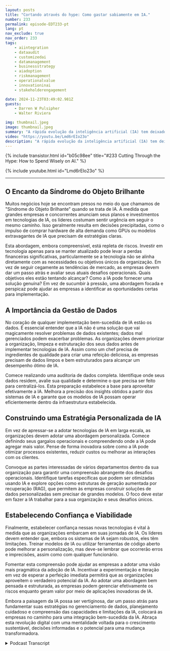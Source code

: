 ```yaml
---
layout: posts
title: "Cortando através do hype: Como gastar sabiamente em IA."
number: 233
permalink: episode-EDT233-pt
lang: pt
nav_exclude: true
nav_order: 233
tags:
    - aiintegration
    - dataaudit
    - customizedai
    - datamanagement
    - businessstrategy
    - aiadoption
    - riskmanagement
    - operationalvalue
    - innovationinai
    - stakeholderengagement

date: 2024-11-23T03:49:02.981Z
guests:
    - Darren W Pulsipher
    - Walter Riviera

img: thumbnail.jpeg
image: thumbnail.jpeg
summary: "A rápida evolução da inteligência artificial (IA) tem deixado as empresas em polvorosa, entre excitação e ansiedade. Neste episódio, Darren e o convidado Walter Riviera exploram as nuances da adoção da IA, a pressão para adotar as últimas tendências tecnológicas e os passos fundamentais que as organizações podem tomar para garantir que obtenham valor real das iniciativas de IA."
video: "https://youtu.be/Lmd6rEIo23o"
description: "A rápida evolução da inteligência artificial (IA) tem deixado as empresas em polvorosa, entre excitação e ansiedade. Neste episódio, Darren e o convidado Walter Riviera exploram as nuances da adoção da IA, a pressão para adotar as últimas tendências tecnológicas e os passos fundamentais que as organizações podem tomar para garantir que obtenham valor real das iniciativas de IA."
---
```


<div>
{% include transistor.html id="b05c98ee" title="#233 Cutting Through the Hype: How to Spend Wisely on AI." %}

{% include youtube.html id="Lmd6rEIo23o" %}
</div>

---

## O Encanto da Síndrome do Objeto Brilhante

Muitos negócios hoje se encontram presos no meio do que chamamos de "Síndrome do Objeto Brilhante" quando se trata de IA. À medida que grandes empresas e concorrentes anunciam seus planos e investimentos em tecnologias de IA, os líderes costumam sentir urgência em seguir o mesmo caminho. Isso geralmente resulta em decisões precipitadas, como o impulso de comprar hardware de alta demanda como GPUs ou modelos extravagantes de IA que precisam de estratégias claras.

Esta abordagem, embora compreensível, está repleta de riscos. Investir em tecnologia apenas para se manter atualizado pode levar a perdas financeiras significativas, particularmente se a tecnologia não se alinha diretamente com as necessidades ou objetivos únicos da organização. Em vez de seguir cegamente as tendências de mercado, as empresas devem dar um passo atrás e avaliar seus atuais desafios operacionais. Quais objetivos eles estão tentando alcançar? Como a IA pode fornecer uma solução genuína? Em vez de sucumbir à pressão, uma abordagem focada e perspicaz pode ajudar as empresas a identificar as oportunidades certas para implementação.

## A Importância da Gestão de Dados

No coração de qualquer implementação bem-sucedida de IA estão os dados. É essencial entender que a IA não é uma solução que vai magicamente resolver problemas de dados existentes; dados mal gerenciados podem exacerbar problemas. As organizações devem priorizar a organização, limpeza e estruturação dos seus dados antes de implementar tecnologias de IA. Assim como um chef precisa de ingredientes de qualidade para criar uma refeição deliciosa, as empresas precisam de dados limpos e bem estruturados para alcançar um desempenho ótimo de IA.

Comece realizando uma auditoria de dados completa. Identifique onde seus dados residem, avalie sua qualidade e determine o que precisa ser feito para centralizá-los. Esta preparação estabelece a base para aproveitar efetivamente a IA. Melhora a precisão dos insights obtidos a partir dos sistemas de IA e garante que os modelos de IA possam operar eficientemente dentro da infraestrutura estabelecida.

## Construindo uma Estratégia Personalizada de IA

Em vez de apressar-se a adotar tecnologias de IA em larga escala, as organizações devem adotar uma abordagem personalizada. Comece definindo seus gargalos operacionais e compreendendo onde a IA pode agregar mais valor. Pense de forma inovadora sobre como a IA pode otimizar processos existentes, reduzir custos ou melhorar as interações com os clientes.

Convoque as partes interessadas de vários departamentos dentro da sua organização para garantir uma compreensão abrangente dos desafios operacionais. Identifique tarefas específicas que podem ser otimizadas usando IA e explore opções como estruturas de geração aumentada por recuperação (RAG), que permitem às empresas construir soluções de dados personalizadas sem precisar de grandes modelos. O foco deve estar em fazer a IA trabalhar para a sua organização e seus desafios únicos.

## Estabelecendo Confiança e Viabilidade

Finalmente, estabelecer confiança nessas novas tecnologias é vital à medida que as organizações embarcam em suas jornadas de IA. Os líderes devem entender que, embora os sistemas de IA sejam robustos, eles têm limitações. Treinar modelos de IA ou utilizar ferramentas de código aberto pode melhorar a personalização, mas deve-se lembrar que ocorrerão erros e imprecisões, assim como com qualquer funcionário.

Fomentar esta compreensão pode ajudar as empresas a adotar uma visão mais pragmática da adoção de IA. Incentivar a experimentação e iteração em vez de esperar a perfeição imediata permitirá que as organizações aproveitem o verdadeiro potencial da IA. Ao adotar uma abordagem bem pensada e estruturada, as empresas podem gerenciar efetivamente os riscos enquanto geram valor por meio de aplicações inovadoras de IA.

Embora a paisagem da IA possa ser vertiginosa, dar um passo atrás para fundamentar suas estratégias no gerenciamento de dados, planejamento cuidadoso e compreensão das capacidades e limitações da IA, colocará as empresas no caminho para uma integração bem-sucedida da IA. Abraça esta revolução digital com uma mentalidade voltada para o crescimento sustentável, decisões informadas e o potencial para uma mudança transformadora.



<details>
<summary> Podcast Transcript </summary>

<p></p>

</details>
